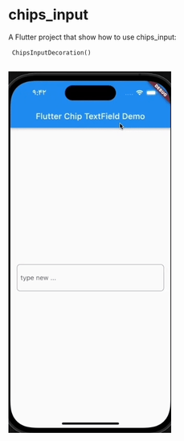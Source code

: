 # chips_input

A Flutter project that show how to use chips_input:

```
 ChipsInputDecoration()
 
```

![](gif.gif)
